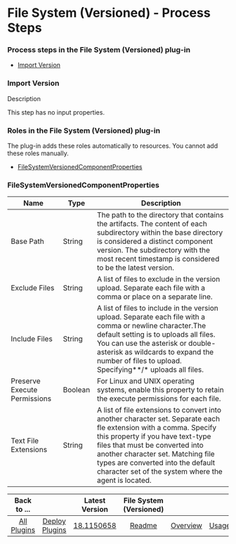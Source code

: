 
# File System (Versioned) - Process Steps




### Process steps in the File System (Versioned) plug-in

* [Import Version](#import_version)


### Import Version

Description

This step has no input properties.


### Roles in the File System (Versioned) plug-in

The plug-in adds these roles automatically to resources. You cannot add these roles manually.


* [FileSystemVersionedComponentProperties](#filesystemversionedcomponentproperties_role)


### FileSystemVersionedComponentProperties


| Name | Type | Description |
| --- | --- | --- |
| Base Path | String | The path to the directory that contains the artifacts. The content of each subdirectory within the base directory is considered a distinct component version. The subdirectory with the most recent timestamp is considered to be the latest version. |
| Exclude Files | String | A list of files to exclude in the version upload. Separate each file with a comma or place on a separate line. |
| Include Files | String | A list of files to include in the version upload. Separate each file with a comma or newline character.The default setting is to uploads all files. You can use the asterisk or double-asterisk as wildcards to expand the number of files to upload. Specifying\*\*/\* uploads all files. |
| Preserve Execute Permissions | Boolean | For Linux and UNIX operating systems, enable this property to retain the execute permissions for each file. |
| Text File Extensions | String | A list of file extensions to convert into another character set. Separate each fle extension with a comma. Specify this property if you have text-type files that must be converted into another character set. Matching file types are converted into the default character set of the system where the agent is located. |



|Back to ...||Latest Version|File System (Versioned) ||||
| :---: | :---: | :---: | :---: | :---: | :---: | :---: |
|[All Plugins](../../index.md)|[Deploy Plugins](../README.md)|[18.1150658](https://raw.githubusercontent.com/UrbanCode/IBM-UCD-PLUGINS/main/files/FileSystemVersionedSourceConfig/ucd-FileSystemVersionedSourceConfig-18.1150658.zip)|[Readme](README.md)|[Overview](overview.md)|[Usage](usage.md)|[Downloads](downloads.md)|
